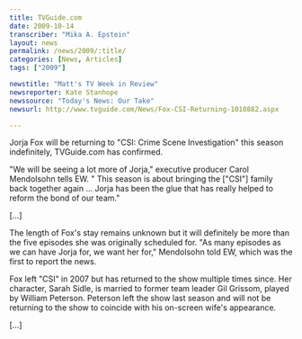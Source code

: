 ```yaml
---
title: TVGuide.com
date: 2009-10-14
transcriber: "Mika A. Epstein"
layout: news
permalink: /news/2009/:title/
categories: [News, Articles]
tags: ["2009"]

newstitle: "Matt's TV Week in Review"
newsreporter: Kate Stanhope
newssource: "Today's News: Our Take"
newsurl: http://www.tvguide.com/News/Fox-CSI-Returning-1010882.aspx

---
```


Jorja Fox will be returning to "CSI: Crime Scene Investigation" this season indefinitely, TVGuide.com has confirmed.

"We will be seeing a lot more of Jorja," executive producer Carol Mendolsohn tells EW. " This season is about bringing the ["CSI"] family back together again ... Jorja has been the glue that has really helped to reform the bond of our team."

[...]

The length of Fox's stay remains unknown but it will definitely be more than the five episodes she was originally scheduled for. "As many episodes as we can have Jorja for, we want her for," Mendolsohn told EW, which was the first to report the news.

Fox left "CSI" in 2007 but has returned to the show multiple times since. Her character, Sarah Sidle, is married to former team leader Gil Grissom, played by William Peterson. Peterson left the show last season and will not be returning to the show to coincide with his on-screen wife's appearance.

[...]
